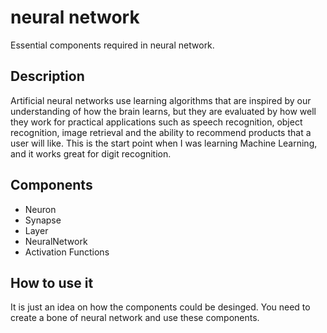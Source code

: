 # neural network
Essential components required in neural network.

## Description
Artificial neural networks use learning algorithms that are inspired by our understanding of how the brain learns, but they are evaluated by how well they work for practical applications such as speech recognition, object recognition, image retrieval and the ability to recommend products that a user will like.
This is the start point when I was learning Machine Learning, and it works great for digit recognition.  

## Components
* Neuron
* Synapse
* Layer
* NeuralNetwork
* Activation Functions

## How to use it
It is just an idea on how the components could be desinged.
You need to create a bone of neural network and use these components.
